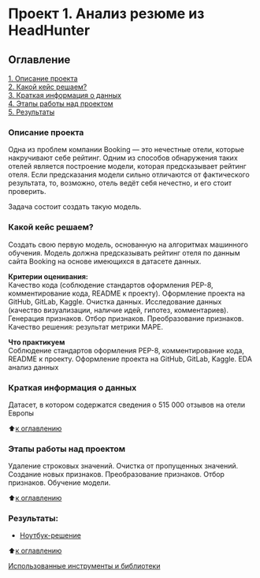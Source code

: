 # Проект 1. Анализ резюме из HeadHunter

## Оглавление  
[1. Описание проекта](#Описание-проекта)  
[2. Какой кейс решаем?](#Какой-кейс-решаем)  
[3. Краткая информация о данных](#Краткая-информация-о-данных)  
[4. Этапы работы над проектом](#Этапы-работы-над-проектом)  
[5. Результаты](#Результаты)    

### Описание проекта    
Одна из проблем компании Booking — это нечестные отели, которые накручивают себе рейтинг. Одним из способов обнаружения таких отелей является построение модели, которая предсказывает рейтинг отеля. Если предсказания модели сильно отличаются от фактического результата, то, возможно, отель ведёт себя нечестно, и его стоит проверить.

Задача состоит создать такую модель.


### Какой кейс решаем?    
Создать свою первую модель, основанную на алгоритмах машинного обучения. Модель должна предсказывать рейтинг отеля по данным сайта Booking на основе имеющихся в датасете данных.


**Критерии оценивания:**  
Качество кода (соблюдение стандартов оформления PEP-8, комментирование кода, README к проекту). Оформление проекта на GitHub, GitLab, Kaggle.
Очистка данных.
Исследование данных (качество визуализации, наличие идей, гипотез, комментариев).
Генерация признаков.
Отбор признаков.
Преобразование признаков.
Качество решения: результат метрики MAPE.

**Что практикуем**     
Соблюдение стандартов оформления PEP-8, комментирование кода, README к проекту. Оформление проекта на GitHub, GitLab, Kaggle.
EDA анализ данных


### Краткая информация о данных
Датасет, в котором содержатся сведения о 515 000 отзывов на отели Европы
  
:arrow_up:[к оглавлению](#Оглавление)


### Этапы работы над проектом  
Удаление строковых значений.
Очистка от пропущенных значений.
Создание новых признаков.
Преобразование признаков.
Отбор признаков.
Обучение модели.

:arrow_up:[к оглавлению](#Оглавление)


### Результаты:  
* [Ноутбук-решение](https://github.com/HelenaPanda/Projects_DS/blob/main/project2/Project_2_%D0%9D%D0%BE%D1%83%D1%82%D0%B1%D1%83%D0%BA_%D1%88%D0%B0%D0%B1%D0%BB%D0%BE%D0%BD.ipynb)

:arrow_up:[к оглавлению](#Оглавление)


[Использованные инструменты и библиотеки](https://github.com/HelenaPanda/Projects_DS/blob/main/project1/requirements.txt)

